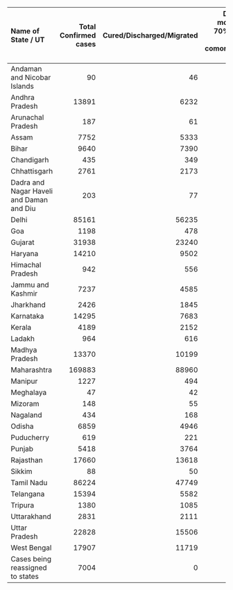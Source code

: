 | Name of State / UT                       |   Total Confirmed cases |   Cured/Discharged/Migrated |   Deaths ( more than 70% cases due to comorbidities ) |
|:-----------------------------------------|------------------------:|----------------------------:|------------------------------------------------------:|
| Andaman and Nicobar Islands              |                      90 |                          46 |                                                     0 |
| Andhra Pradesh                           |                   13891 |                        6232 |                                                   180 |
| Arunachal Pradesh                        |                     187 |                          61 |                                                     1 |
| Assam                                    |                    7752 |                        5333 |                                                    11 |
| Bihar                                    |                    9640 |                        7390 |                                                    62 |
| Chandigarh                               |                     435 |                         349 |                                                     6 |
| Chhattisgarh                             |                    2761 |                        2173 |                                                    13 |
| Dadra and Nagar Haveli and Daman and Diu |                     203 |                          77 |                                                     0 |
| Delhi                                    |                   85161 |                       56235 |                                                  2680 |
| Goa                                      |                    1198 |                         478 |                                                     3 |
| Gujarat                                  |                   31938 |                       23240 |                                                  1827 |
| Haryana                                  |                   14210 |                        9502 |                                                   232 |
| Himachal Pradesh                         |                     942 |                         556 |                                                     9 |
| Jammu and Kashmir                        |                    7237 |                        4585 |                                                    95 |
| Jharkhand                                |                    2426 |                        1845 |                                                    15 |
| Karnataka                                |                   14295 |                        7683 |                                                   226 |
| Kerala                                   |                    4189 |                        2152 |                                                    22 |
| Ladakh                                   |                     964 |                         616 |                                                     1 |
| Madhya Pradesh                           |                   13370 |                       10199 |                                                   564 |
| Maharashtra                              |                  169883 |                       88960 |                                                  7610 |
| Manipur                                  |                    1227 |                         494 |                                                     0 |
| Meghalaya                                |                      47 |                          42 |                                                     1 |
| Mizoram                                  |                     148 |                          55 |                                                     0 |
| Nagaland                                 |                     434 |                         168 |                                                     0 |
| Odisha                                   |                    6859 |                        4946 |                                                    23 |
| Puducherry                               |                     619 |                         221 |                                                    10 |
| Punjab                                   |                    5418 |                        3764 |                                                   138 |
| Rajasthan                                |                   17660 |                       13618 |                                                   405 |
| Sikkim                                   |                      88 |                          50 |                                                     0 |
| Tamil Nadu                               |                   86224 |                       47749 |                                                  1141 |
| Telangana                                |                   15394 |                        5582 |                                                   253 |
| Tripura                                  |                    1380 |                        1085 |                                                     1 |
| Uttarakhand                              |                    2831 |                        2111 |                                                    39 |
| Uttar Pradesh                            |                   22828 |                       15506 |                                                   672 |
| West Bengal                              |                   17907 |                       11719 |                                                   653 |
| Cases being reassigned to states         |                    7004 |                           0 |                                                     0 |
